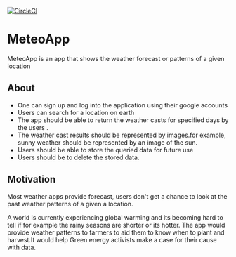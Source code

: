 [![CircleCI](https://circleci.com/gh/dkam26/MeteoApp/tree/develop.svg?style=svg)](https://circleci.com/gh/dkam26/MeteoApp/tree/develop)

#  MeteoApp
 MeteoApp is an app that shows the weather forecast or patterns of a given location

## About

- One can sign up and log into the application using their google  accounts
- Users can search for a location on earth
- The app should be able to return the weather casts for specified days by the users .
-  The weather cast results should be represented by images.for example, sunny weather should be represented by an         image of the sun.
- Users should be able to store the queried data for future use
- Users should be to delete the stored data.
## Motivation

  Most weather apps provide forecast, users don't get a chance to look at the past weather patterns of a given a location.

  A world is currently experiencing global warming and its becoming hard to tell if for example the rainy seasons are shorter or its hotter.
  The app would provide weather patterns to farmers to aid them to know when to plant and harvest.It would help Green energy activists make a case for their cause with data.
